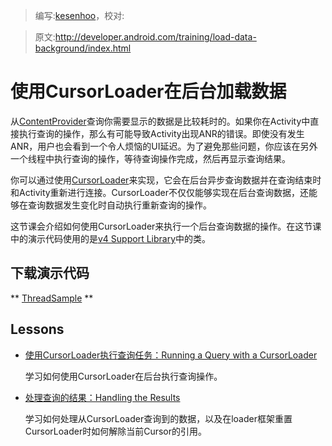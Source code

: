 > 编写:[kesenhoo](https://github.com/kesenhoo)，校对:

> 原文:<http://developer.android.com/training/load-data-background/index.html>

# 使用CursorLoader在后台加载数据

从[ContentProvider](http://developer.android.com/reference/android/content/ContentProvider.html)查询你需要显示的数据是比较耗时的。如果你在Activity中直接执行查询的操作，那么有可能导致Activity出现ANR的错误。即使没有发生ANR，用户也会看到一个令人烦恼的UI延迟。为了避免那些问题，你应该在另外一个线程中执行查询的操作，等待查询操作完成，然后再显示查询结果。

你可以通过使用[CursorLoader](http://developer.android.com/reference/android/support/v4/content/CursorLoader.html)来实现，它会在后台异步查询数据并在查询结束时和Activity重新进行连接。CursorLoader不仅仅能够实现在后台查询数据，还能够在查询数据发生变化时自动执行重新查询的操作。

这节课会介绍如何使用CursorLoader来执行一个后台查询数据的操作。在这节课中的演示代码使用的是[v4 Support Library](http://developer.android.com/tools/support-library/features.html#v4)中的类。

## 下载演示代码

** [ThreadSample](file:///Users/hook/Desktop/docs/shareables/training/ThreadSample.zip) **

## Lessons

* [使用CursorLoader执行查询任务：Running a Query with a CursorLoader](setup-loader.html)

  学习如何使用CursorLoader在后台执行查询操作。


* [处理查询的结果：Handling the Results](handle-result.html)

  学习如何处理从CursorLoader查询到的数据，以及在loader框架重置CursorLoader时如何解除当前Cursor的引用。
